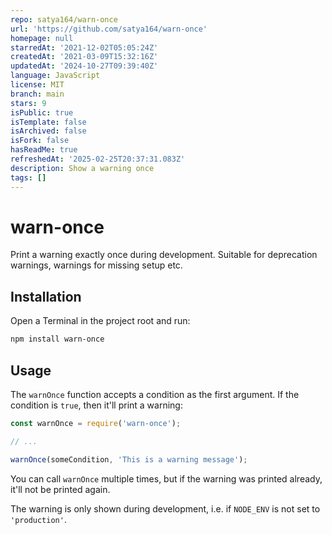 ```yaml
---
repo: satya164/warn-once
url: 'https://github.com/satya164/warn-once'
homepage: null
starredAt: '2021-12-02T05:05:24Z'
createdAt: '2021-03-09T15:32:16Z'
updatedAt: '2024-10-27T09:39:40Z'
language: JavaScript
license: MIT
branch: main
stars: 9
isPublic: true
isTemplate: false
isArchived: false
isFork: false
hasReadMe: true
refreshedAt: '2025-02-25T20:37:31.083Z'
description: Show a warning once
tags: []
---
```


# warn-once

Print a warning exactly once during development. Suitable for deprecation warnings, warnings for missing setup etc.

## Installation

Open a Terminal in the project root and run:

```sh
npm install warn-once
```

## Usage

The `warnOnce` function accepts a condition as the first argument. If the condition is `true`, then it'll print a warning:

```js
const warnOnce = require('warn-once');

// ...

warnOnce(someCondition, 'This is a warning message');
```

You can call `warnOnce` multiple times, but if the warning was printed already, it'll not be printed again.

The warning is only shown during development, i.e. if `NODE_ENV` is not set to `'production'`.
